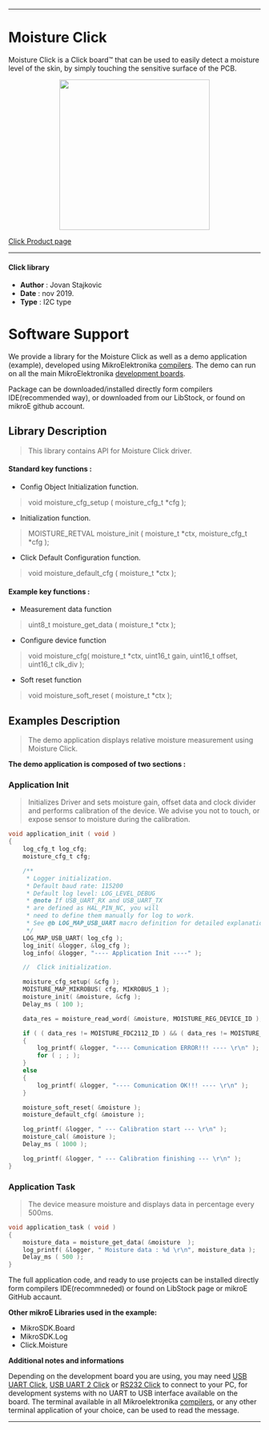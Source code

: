 
 

---
# Moisture Click

Moisture Click is a Click board™ that can be used to easily detect a moisture level of the skin, by simply touching the sensitive surface of the PCB.

<p align="center">
  <img src="https://download.mikroe.com/images/click_for_ide/moisture_click.png" height=300px>
</p>

[Click Product page](https://www.mikroe.com/moisture-click)

---


#### Click library 

- **Author**        : Jovan Stajkovic
- **Date**          : nov 2019.
- **Type**          : I2C type


# Software Support

We provide a library for the Moisture Click 
as well as a demo application (example), developed using MikroElektronika 
[compilers](https://shop.mikroe.com/compilers). 
The demo can run on all the main MikroElektronika [development boards](https://shop.mikroe.com/development-boards).

Package can be downloaded/installed directly form compilers IDE(recommended way), or downloaded from our LibStock, or found on mikroE github account. 

## Library Description

> This library contains API for Moisture Click driver.

#### Standard key functions :

- Config Object Initialization function.
> void moisture_cfg_setup ( moisture_cfg_t *cfg ); 
 
- Initialization function.
> MOISTURE_RETVAL moisture_init ( moisture_t *ctx, moisture_cfg_t *cfg );

- Click Default Configuration function.
> void moisture_default_cfg ( moisture_t *ctx );


#### Example key functions :

- Measurement data function
> uint8_t moisture_get_data ( moisture_t *ctx );
 
- Configure device function
> void  moisture_cfg( moisture_t *ctx, uint16_t gain, uint16_t offset, uint16_t clk_div );

- Soft reset function
> void moisture_soft_reset ( moisture_t *ctx );

## Examples Description

> The demo application displays relative moisture measurement using Moisture Click.

**The demo application is composed of two sections :**

### Application Init 

> Initializes Driver and sets moisture gain, offset data and clock divider
> and performs calibration of the device. We advise you not to touch,
> or expose sensor to moisture during the calibration.

```c
void application_init ( void )
{
    log_cfg_t log_cfg;
    moisture_cfg_t cfg;

    /** 
     * Logger initialization.
     * Default baud rate: 115200
     * Default log level: LOG_LEVEL_DEBUG
     * @note If USB_UART_RX and USB_UART_TX 
     * are defined as HAL_PIN_NC, you will 
     * need to define them manually for log to work. 
     * See @b LOG_MAP_USB_UART macro definition for detailed explanation.
     */
    LOG_MAP_USB_UART( log_cfg );
    log_init( &logger, &log_cfg );
    log_info( &logger, "---- Application Init ----" );

    //  Click initialization.

    moisture_cfg_setup( &cfg );
    MOISTURE_MAP_MIKROBUS( cfg, MIKROBUS_1 );
    moisture_init( &moisture, &cfg );
    Delay_ms ( 100 );

    data_res = moisture_read_word( &moisture, MOISTURE_REG_DEVICE_ID );

    if ( ( data_res != MOISTURE_FDC2112_ID ) && ( data_res != MOISTURE_FDC2212_ID ) )
    {
        log_printf( &logger, "---- Comunication ERROR!!! ---- \r\n" );
        for ( ; ; );
    }
    else
    {
        log_printf( &logger, "---- Comunication OK!!! ---- \r\n" );
    }

    moisture_soft_reset( &moisture );
    moisture_default_cfg( &moisture );

    log_printf( &logger, " --- Calibration start --- \r\n" );
    moisture_cal( &moisture );
    Delay_ms ( 1000 );

    log_printf( &logger, " --- Calibration finishing --- \r\n" );
}
```

### Application Task

> The device measure moisture and displays data in percentage every 500ms.

```c
void application_task ( void )
{
    moisture_data = moisture_get_data( &moisture  );
    log_printf( &logger, " Moisture data : %d \r\n", moisture_data );
    Delay_ms ( 500 );
}
```

The full application code, and ready to use projects can be  installed directly form compilers IDE(recommneded) or found on LibStock page or mikroE GitHub accaunt.

**Other mikroE Libraries used in the example:** 

- MikroSDK.Board
- MikroSDK.Log
- Click.Moisture

**Additional notes and informations**

Depending on the development board you are using, you may need 
[USB UART Click](https://shop.mikroe.com/usb-uart-click), 
[USB UART 2 Click](https://shop.mikroe.com/usb-uart-2-click) or 
[RS232 Click](https://shop.mikroe.com/rs232-click) to connect to your PC, for 
development systems with no UART to USB interface available on the board. The 
terminal available in all Mikroelektronika 
[compilers](https://shop.mikroe.com/compilers), or any other terminal application 
of your choice, can be used to read the message.



---
